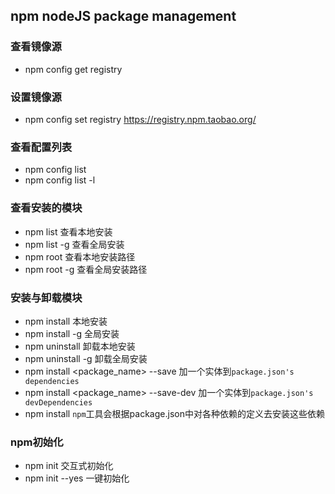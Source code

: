 ## npm    nodeJS package management

### 查看镜像源
* npm config get registry

### 设置镜像源
* npm config set registry https://registry.npm.taobao.org/

### 查看配置列表
* npm config list
* npm config list -l

### 查看安装的模块
* npm list 查看本地安装
* npm list -g 查看全局安装
* npm root 查看本地安装路径
* npm root -g 查看全局安装路径

### 安装与卸载模块
* npm install <package> 本地安装
* npm install -g <package> 全局安装
* npm uninstall <package> 卸载本地安装
* npm uninstall -g <package> 卸载全局安装
* npm install <package_name> --save 加一个实体到```package.json's dependencies```
* npm install <package_name> --save-dev 加一个实体到```package.json's devDependencies```
* npm install ``npm``工具会根据package.json中对各种依赖的定义去安装这些依赖

### npm初始化
* npm init 交互式初始化
* npm init --yes 一键初始化
